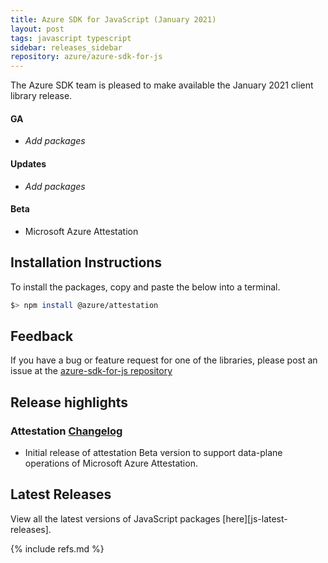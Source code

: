 ```yaml
---
title: Azure SDK for JavaScript (January 2021)
layout: post
tags: javascript typescript
sidebar: releases_sidebar
repository: azure/azure-sdk-for-js
---
```


The Azure SDK team is pleased to make available the January 2021 client library release.

#### GA

- _Add packages_

#### Updates

- _Add packages_

#### Beta

- Microsoft Azure Attestation

## Installation Instructions

To install the packages, copy and paste the below into a terminal.

```bash
$> npm install @azure/attestation
```

## Feedback

If you have a bug or feature request for one of the libraries, please post an issue at the [azure-sdk-for-js repository](https://github.com/azure/azure-sdk-for-js/issues)

## Release highlights

### Attestation [Changelog](https://github.com/Azure/azure-sdk-for-js/blob/master/sdk/attestation/attestation/CHANGELOG.md)

  - Initial release of attestation Beta version to support data-plane operations of Microsoft Azure Attestation.

## Latest Releases

View all the latest versions of JavaScript packages [here][js-latest-releases].

{% include refs.md %}
